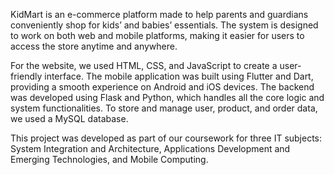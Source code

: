 KidMart is an e-commerce platform made to help parents and guardians conveniently shop for kids’ and babies’ essentials. The system is designed to work on both web and mobile platforms, making it easier for users to access the store anytime and anywhere.

For the website, we used HTML, CSS, and JavaScript to create a user-friendly interface. The mobile application was built using Flutter and Dart, providing a smooth experience on Android and iOS devices. The backend was developed using Flask and Python, which handles all the core logic and system functionalities. To store and manage user, product, and order data, we used a MySQL database.

This project was developed as part of our coursework for three IT subjects: System Integration and Architecture, Applications Development and Emerging Technologies, and Mobile Computing.
